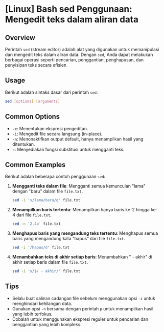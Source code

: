 # [Linux] Bash sed Penggunaan: Mengedit teks dalam aliran data

## Overview
Perintah `sed` (stream editor) adalah alat yang digunakan untuk memanipulasi dan mengedit teks dalam aliran data. Dengan `sed`, Anda dapat melakukan berbagai operasi seperti pencarian, penggantian, penghapusan, dan penyisipan teks secara efisien.

## Usage
Berikut adalah sintaks dasar dari perintah `sed`:

```bash
sed [options] [arguments]
```

## Common Options
- `-e`: Menentukan ekspresi pengeditan.
- `-i`: Mengedit file secara langsung (in-place).
- `-n`: Menonaktifkan output default, hanya menampilkan hasil yang ditentukan.
- `s`: Menyediakan fungsi substitusi untuk mengganti teks.

## Common Examples
Berikut adalah beberapa contoh penggunaan `sed`:

1. **Mengganti teks dalam file**:
   Mengganti semua kemunculan "lama" dengan "baru" dalam file `file.txt`.
   ```bash
   sed -i 's/lama/baru/g' file.txt
   ```

2. **Menampilkan baris tertentu**:
   Menampilkan hanya baris ke-2 hingga ke-4 dari file `file.txt`.
   ```bash
   sed -n '2,4p' file.txt
   ```

3. **Menghapus baris yang mengandung teks tertentu**:
   Menghapus semua baris yang mengandung kata "hapus" dari file `file.txt`.
   ```bash
   sed -i '/hapus/d' file.txt
   ```

4. **Menambahkan teks di akhir setiap baris**:
   Menambahkan " - akhir" di akhir setiap baris dalam file `file.txt`.
   ```bash
   sed -i 's/$/ - akhir/' file.txt
   ```

## Tips
- Selalu buat salinan cadangan file sebelum menggunakan opsi `-i` untuk menghindari kehilangan data.
- Gunakan opsi `-n` bersama dengan perintah `p` untuk menampilkan hasil yang lebih terfokus.
- Cobalah untuk menggunakan ekspresi reguler untuk pencarian dan penggantian yang lebih kompleks.
